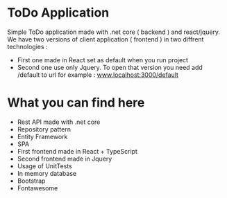 # ToDo Application
Simple ToDo application made with .net core ( backend ) and react/jquery. We have two versions of client application ( frontend ) in two diffrent technologies : 

- First one made in React set as default when you run project
- Second one use only Jquery. To open that version you need add /default to url for example : www.localhost:3000/default 


# What you can find here 

- Rest API made with .net core
- Repository pattern
- Entity Framework
- SPA 
- First frontend made in React + TypeScript
- Second frontend made in Jquery
- Usage of UnitTests
- In memory database
- Bootstrap
- Fontawesome
